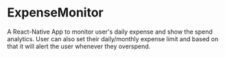 # ExpenseMonitor
A React-Native App to monitor user's daily expense and show the spend analytics.
User can also set their daily/monthly expense limit and based on that it will alert the user whenever they overspend.